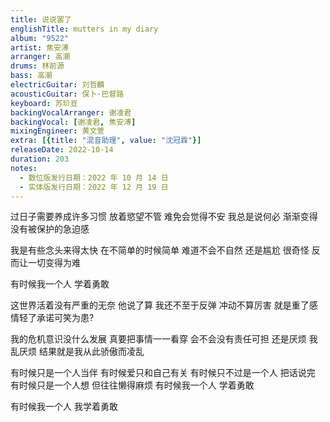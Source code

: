 ```yaml
---
title: 说说罢了
englishTitle: mutters in my diary
album: "9522"
artist: 焦安溥
arranger: 高潮
drums: 林前源
bass: 高潮
electricGuitar: 刘哲麟
acousticGuitar: 保卜·巴督路
keyboard: 苏玠亘
backingVocalArranger: 谢凌君
backingVocal: [谢凌君, 焦安溥]
mixingEngineer: 黄文萱
extra: [{title: "混音助理", value: "沈冠霖"}]
releaseDate: 2022-10-14
duration: 203
notes:
  - 数位版发行日期：2022 年 10 月 14 日
  - 实体版发行日期：2022 年 12 月 19 日
---
```

过日子需要养成许多习惯
放着慾望不管 难免会觉得不安
我总是说何必
渐渐变得没有被保护的急迫感

我是有些念头来得太快
在不简单的时候简单
难道不会不自然
还是尴尬 很奇怪
反而让一切变得为难

有时候我一个人 学着勇敢

这世界活着没有严重的无奈
他说了算 我还不至于反弹
冲动不算厉害
就是重了感情轻了承诺可笑为患?

我的危机意识没什么发展
真要把事情一一看穿
会不会没有责任可担
还是厌烦 我乱厌烦
结果就是我从此骄傲而凌乱

有时候只是一个人当伴
有时候爱只和自己有关
有时候只不过是一个人 把话说完
有时候只是一个人想 但往往懒得麻烦
有时候我一个人 学着勇敢

有时候我一个人
我学着勇敢